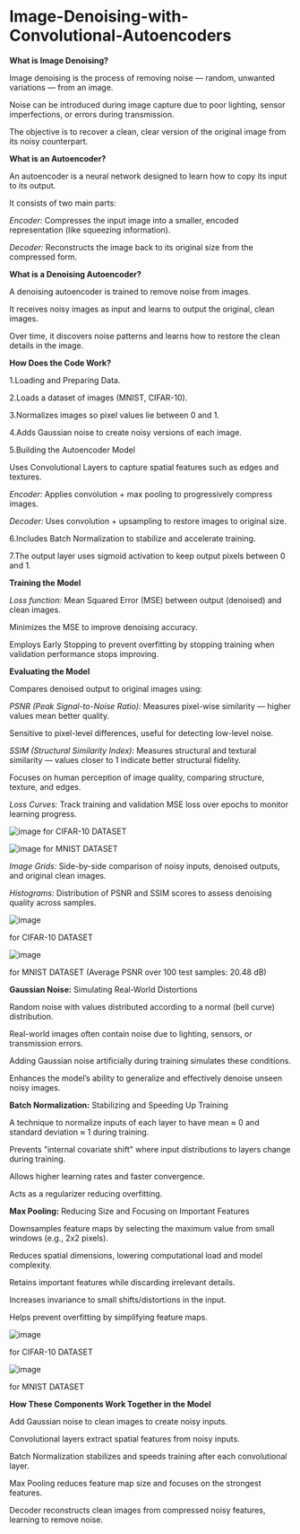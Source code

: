 # Image-Denoising-with-Convolutional-Autoencoders

**What is Image Denoising?**

Image denoising is the process of removing noise — random, unwanted variations — from an image.

Noise can be introduced during image capture due to poor lighting, sensor imperfections, or errors during transmission.

The objective is to recover a clean, clear version of the original image from its noisy counterpart.

**What is an Autoencoder?**

An autoencoder is a neural network designed to learn how to copy its input to its output.

It consists of two main parts:

_Encoder:_ Compresses the input image into a smaller, encoded representation (like squeezing information).

_Decoder:_ Reconstructs the image back to its original size from the compressed form.

**What is a Denoising Autoencoder?**

A denoising autoencoder is trained to remove noise from images.

It receives noisy images as input and learns to output the original, clean images.

Over time, it discovers noise patterns and learns how to restore the clean details in the image.

**How Does the Code Work?**

1.Loading and Preparing Data.

2.Loads a dataset of images (MNIST, CIFAR-10).

3.Normalizes images so pixel values lie between 0 and 1.

4.Adds Gaussian noise to create noisy versions of each image.

5.Building the Autoencoder Model

Uses Convolutional Layers to capture spatial features such as edges and textures.

_Encoder:_ Applies convolution + max pooling to progressively compress images.

_Decoder:_ Uses convolution + upsampling to restore images to original size.

6.Includes Batch Normalization to stabilize and accelerate training.

7.The output layer uses sigmoid activation to keep output pixels between 0 and 1.

**Training the Model**

_Loss function:_ Mean Squared Error (MSE) between output (denoised) and clean images.

Minimizes the MSE to improve denoising accuracy.

Employs Early Stopping to prevent overfitting by stopping training when validation performance stops improving.

**Evaluating the Model**

Compares denoised output to original images using:

_PSNR (Peak Signal-to-Noise Ratio):_ Measures pixel-wise similarity — higher values mean better quality.

Sensitive to pixel-level differences, useful for detecting low-level noise.

_SSIM (Structural Similarity Index):_ Measures structural and textural similarity — values closer to 1 indicate better structural fidelity.

Focuses on human perception of image quality, comparing structure, texture, and edges.

_Loss Curves:_ Track training and validation MSE loss over epochs to monitor learning progress.

![image](https://github.com/user-attachments/assets/19b7f9b9-dc48-4c4e-bd47-55dcbe7487c8)
for CIFAR-10 DATASET

![image](https://github.com/user-attachments/assets/803f2c57-a717-4a70-aacd-b0dbf8749eb1)
for MNIST DATASET

_Image Grids:_ Side-by-side comparison of noisy inputs, denoised outputs, and original clean images.

_Histograms:_ Distribution of PSNR and SSIM scores to assess denoising quality across samples.

![image](https://github.com/user-attachments/assets/0343362b-cfa2-4225-a91c-93190ff2ce0b)

for CIFAR-10 DATASET

![image](https://github.com/user-attachments/assets/79fa9ca2-9e13-4eca-b1a6-4ebbd444eb01)

for MNIST DATASET (Average PSNR over 100 test samples: 20.48 dB)

**Gaussian Noise:** Simulating Real-World Distortions

Random noise with values distributed according to a normal (bell curve) distribution.

Real-world images often contain noise due to lighting, sensors, or transmission errors.

Adding Gaussian noise artificially during training simulates these conditions.

Enhances the model’s ability to generalize and effectively denoise unseen noisy images.

**Batch Normalization:** Stabilizing and Speeding Up Training

A technique to normalize inputs of each layer to have mean ≈ 0 and standard deviation ≈ 1 during training.

Prevents "internal covariate shift" where input distributions to layers change during training.

Allows higher learning rates and faster convergence.

Acts as a regularizer reducing overfitting.

**Max Pooling:** Reducing Size and Focusing on Important Features

Downsamples feature maps by selecting the maximum value from small windows (e.g., 2x2 pixels).

Reduces spatial dimensions, lowering computational load and model complexity.

Retains important features while discarding irrelevant details.

Increases invariance to small shifts/distortions in the input.

Helps prevent overfitting by simplifying feature maps.

![image](https://github.com/user-attachments/assets/25665f63-57e4-41b3-aa75-995b9a1b497b)

for CIFAR-10 DATASET

![image](https://github.com/user-attachments/assets/bde1e302-060e-471e-a5a7-bed94dc93065)

for MNIST DATASET

**How These Components Work Together in the Model**

Add Gaussian noise to clean images to create noisy inputs.

Convolutional layers extract spatial features from noisy inputs.

Batch Normalization stabilizes and speeds training after each convolutional layer.

Max Pooling reduces feature map size and focuses on the strongest features.

Decoder reconstructs clean images from compressed noisy features, learning to remove noise.

